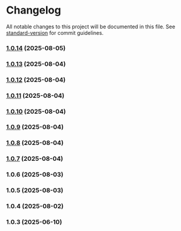# Changelog

All notable changes to this project will be documented in this file. See [standard-version](https://github.com/conventional-changelog/standard-version) for commit guidelines.

### [1.0.14](https://github.com/ds2pro/waradalan-app/compare/v1.0.13...v1.0.14) (2025-08-05)

### [1.0.13](https://github.com/ds2pro/waradalan-app/compare/v1.0.12...v1.0.13) (2025-08-04)

### [1.0.12](https://github.com/ds2pro/waradalan-app/compare/v1.0.11...v1.0.12) (2025-08-04)

### [1.0.11](https://github.com/ds2pro/waradalan-app/compare/v1.0.10...v1.0.11) (2025-08-04)

### [1.0.10](https://github.com/ds2pro/waradalan-app/compare/v1.0.9...v1.0.10) (2025-08-04)

### [1.0.9](https://github.com/ds2pro/waradalan-app/compare/v1.0.8...v1.0.9) (2025-08-04)

### [1.0.8](https://github.com/ds2pro/waradalan-app/compare/v1.0.7...v1.0.8) (2025-08-04)

### [1.0.7](https://github.com/ds2pro/waradalan-app/compare/v1.0.4...v1.0.7) (2025-08-04)

### 1.0.6 (2025-08-03)

### 1.0.5 (2025-08-03)

### 1.0.4 (2025-08-02)

### 1.0.3 (2025-06-10)
